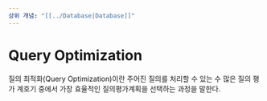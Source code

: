 ```yaml
---
상위 개념: "[[../Database|Database]]"
---
```

# Query Optimization
질의 최적화(Query Optimization)이란 주어진 질의를 처리할 수 있는 수 많은 질의 평가 계호기 중에서 가장 효율적인 질의평가계획을 선택하는 과정을 말한다.


